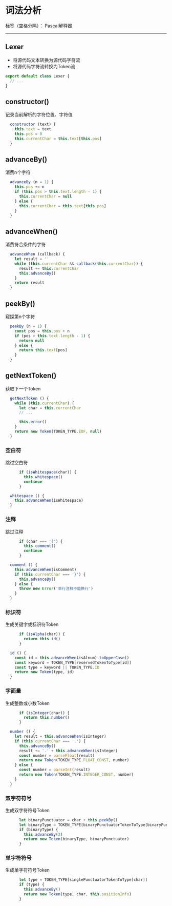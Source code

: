 # 词法分析

标签（空格分隔）： Pascal解释器

---

## Lexer

* 将源代码文本转换为源代码字符流
* 将源代码字符流转换为Token流

```javascript
export default class Lexer {
  // ...
}
```

## constructor()

记录当前解析的字符位置、字符值

```javascript
  constructor (text) {
    this.text = text
    this.pos = 0
    this.currentChar = this.text[this.pos]
  }
```

## advanceBy()

消费n个字符

```javascript
  advanceBy (n = 1) {
    this.pos += n
    if (this.pos > this.text.length - 1) {
      this.currentChar = null
    } else {
      this.currentChar = this.text[this.pos]
    }
  }
```

## advanceWhen()

消费符合条件的字符

```javascript
  advanceWhen (callback) {
    let result = ''
    while (this.currentChar && callback(this.currentChar)) {
      result += this.currentChar
      this.advanceBy()
    }
    return result
  }
```

## peekBy()

窥探第n个字符

```javascript
  peekBy (n = 1) {
    const pos = this.pos + n
    if (pos > this.text.length - 1) {
      return null
    } else {
      return this.text[pos]
    }
  }
```

## getNextToken()

获取下一个Token

```javascript
  getNextToken () {
    while (this.currentChar) {
      let char = this.currentChar
      // ...

      this.error()
    }
    return new Token(TOKEN_TYPE.EOF, null)
  }
```

### 空白符

跳过空白符

```javascript
      if (isWhitespace(char)) {
        this.whitespace()
        continue
      }
```

```javascript
  whitespace () {
    this.advanceWhen(isWhitespace)
  }
```

### 注释

跳过注释

```javascript
      if (char === '{') {
        this.comment()
        continue
      }
```

```javascript
  comment () {
    this.advanceWhen(isComment)
    if (this.currentChar === '}') {
      this.advanceBy()
    } else {
      throw new Error('单行注释不能换行')
    }
  }
```

### 标识符

生成关键字或标识符Token

```javascript
      if (isAlpha(char)) {
        return this.id()
      }
```

```javascript
  id () {
    const id = this.advanceWhen(isAlnum).toUpperCase()
    const keyword = TOKEN_TYPE[reservedTokenToType[id]]
    const type = keyword || TOKEN_TYPE.ID
    return new Token(type, id)
  }
```

### 字面量

生成整数或小数Token

```javascript
      if (isInteger(char)) {
        return this.number()
      }
```

```javascript
  number () {
    let result = this.advanceWhen(isInteger)
    if (this.currentChar === '.') {
      this.advanceBy()
      result += '.' + this.advanceWhen(isInteger)
      const number = parseFloat(result)
      return new Token(TOKEN_TYPE.FLOAT_CONST, number)
    } else {
      const number = parseInt(result)
      return new Token(TOKEN_TYPE.INTEGER_CONST, number)
    }
  }
```

### 双字符符号

生成双字符符号Token

```javascript
      let binaryPunctuator = char + this.peekBy()
      let binaryType = TOKEN_TYPE[binaryPunctuatorTokenToType[binaryPunctuator]]
      if (binaryType) {
        this.advanceBy(2)
        return new Token(binaryType, binaryPunctuator)
      }
```

### 单字符符号

生成单字符符号Token

```javascript
      let type = TOKEN_TYPE[singlePunctuatorTokenToType[char]]
      if (type) {
        this.advanceBy()
        return new Token(type, char, this.positionInfo)
      }
```
